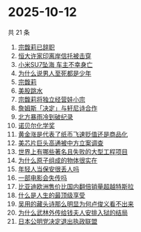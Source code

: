 # 2025-10-12

共 21 条

<!-- BEGIN -->
<!-- 最后更新时间 Sun Oct 12 2025 07:17:41 GMT+0800 (China Standard Time) -->

1. [宗馥莉已辞职](https://www.zhihu.com/search?q=%E5%AE%97%E9%A6%A5%E8%8E%89%E5%B7%B2%E8%BE%9E%E8%81%8C)
1. [恒大许家印离岸信托被击穿](https://www.zhihu.com/search?q=%E6%81%92%E5%A4%A7%E8%AE%B8%E5%AE%B6%E5%8D%B0%E7%A6%BB%E5%B2%B8%E4%BF%A1%E6%89%98%E8%A2%AB%E5%87%BB%E7%A9%BF)
1. [小米SU7坠海 车主不幸身亡](https://www.zhihu.com/search?q=%E5%B0%8F%E7%B1%B3SU7%E5%9D%A0%E6%B5%B7%20%E8%BD%A6%E4%B8%BB%E4%B8%8D%E5%B9%B8%E8%BA%AB%E4%BA%A1)
1. [为什么说男人至死都是少年](https://www.zhihu.com/search?q=%E4%B8%BA%E4%BB%80%E4%B9%88%E8%AF%B4%E7%94%B7%E4%BA%BA%E8%87%B3%E6%AD%BB%E9%83%BD%E6%98%AF%E5%B0%91%E5%B9%B4)
1. [宗馥莉](https://www.zhihu.com/search?q=%E5%AE%97%E9%A6%A5%E8%8E%89)
1. [美股跳水](https://www.zhihu.com/search?q=%E7%BE%8E%E8%82%A1%E8%B7%B3%E6%B0%B4)
1. [宗馥莉将独立经营娃小宗](https://www.zhihu.com/search?q=%E5%AE%97%E9%A6%A5%E8%8E%89%E5%B0%86%E7%8B%AC%E7%AB%8B%E7%BB%8F%E8%90%A5%E5%A8%83%E5%B0%8F%E5%AE%97)
1. [詹姆斯「决定」与轩尼诗合作](https://www.zhihu.com/search?q=%E8%A9%B9%E5%A7%86%E6%96%AF%E3%80%8C%E5%86%B3%E5%AE%9A%E3%80%8D%E4%B8%8E%E8%BD%A9%E5%B0%BC%E8%AF%97%E5%90%88%E4%BD%9C)
1. [北方暴雨冷到破纪录](https://www.zhihu.com/search?q=%E5%8C%97%E6%96%B9%E6%9A%B4%E9%9B%A8%E5%86%B7%E5%88%B0%E7%A0%B4%E7%BA%AA%E5%BD%95)
1. [诺贝尔化学奖](https://www.zhihu.com/search?q=%E8%AF%BA%E8%B4%9D%E5%B0%94%E5%8C%96%E5%AD%A6%E5%A5%96)
1. [黄金涨是代表了纸币飞速贬值还是商品化](https://www.zhihu.com/search?q=%E9%BB%84%E9%87%91%E6%B6%A8%E6%98%AF%E4%BB%A3%E8%A1%A8%E4%BA%86%E7%BA%B8%E5%B8%81%E9%A3%9E%E9%80%9F%E8%B4%AC%E5%80%BC%E8%BF%98%E6%98%AF%E5%95%86%E5%93%81%E5%8C%96)
1. [美芯片巨头高通被中方立案调查](https://www.zhihu.com/search?q=%E7%BE%8E%E8%8A%AF%E7%89%87%E5%B7%A8%E5%A4%B4%E9%AB%98%E9%80%9A%E8%A2%AB%E4%B8%AD%E6%96%B9%E7%AB%8B%E6%A1%88%E8%B0%83%E6%9F%A5)
1. [世界上有哪些著名且失败的大型工程项目](https://www.zhihu.com/search?q=%E4%B8%96%E7%95%8C%E4%B8%8A%E6%9C%89%E5%93%AA%E4%BA%9B%E8%91%97%E5%90%8D%E4%B8%94%E5%A4%B1%E8%B4%A5%E7%9A%84%E5%A4%A7%E5%9E%8B%E5%B7%A5%E7%A8%8B%E9%A1%B9%E7%9B%AE)
1. [为什么原子组成的物体很实在](https://www.zhihu.com/search?q=%E4%B8%BA%E4%BB%80%E4%B9%88%E5%8E%9F%E5%AD%90%E7%BB%84%E6%88%90%E7%9A%84%E7%89%A9%E4%BD%93%E5%BE%88%E5%AE%9E%E5%9C%A8)
1. [年轻人当保安很丢人吗](https://www.zhihu.com/search?q=%E5%B9%B4%E8%BD%BB%E4%BA%BA%E5%BD%93%E4%BF%9D%E5%AE%89%E5%BE%88%E4%B8%A2%E4%BA%BA%E5%90%97)
1. [一部电影会失传吗](https://www.zhihu.com/search?q=%E4%B8%80%E9%83%A8%E7%94%B5%E5%BD%B1%E4%BC%9A%E5%A4%B1%E4%BC%A0%E5%90%97)
1. [比亚迪欧洲售价比国内翻倍销量超越特斯拉](https://www.zhihu.com/search?q=%E6%AF%94%E4%BA%9A%E8%BF%AA%E6%AC%A7%E6%B4%B2%E5%94%AE%E4%BB%B7%E6%AF%94%E5%9B%BD%E5%86%85%E7%BF%BB%E5%80%8D%E9%94%80%E9%87%8F%E8%B6%85%E8%B6%8A%E7%89%B9%E6%96%AF%E6%8B%89)
1. [什么是人生的最顶级享受](https://www.zhihu.com/search?q=%E4%BB%80%E4%B9%88%E6%98%AF%E4%BA%BA%E7%94%9F%E7%9A%84%E6%9C%80%E9%A1%B6%E7%BA%A7%E4%BA%AB%E5%8F%97)
1. [吴用的藏头诗那么明显为何卢俊义看不出来](https://www.zhihu.com/search?q=%E5%90%B4%E7%94%A8%E7%9A%84%E8%97%8F%E5%A4%B4%E8%AF%97%E9%82%A3%E4%B9%88%E6%98%8E%E6%98%BE%E4%B8%BA%E4%BD%95%E5%8D%A2%E4%BF%8A%E4%B9%89%E7%9C%8B%E4%B8%8D%E5%87%BA%E6%9D%A5)
1. [为什么武林外传给钱夫人安排入狱的结局](https://www.zhihu.com/search?q=%E4%B8%BA%E4%BB%80%E4%B9%88%E6%AD%A6%E6%9E%97%E5%A4%96%E4%BC%A0%E7%BB%99%E9%92%B1%E5%A4%AB%E4%BA%BA%E5%AE%89%E6%8E%92%E5%85%A5%E7%8B%B1%E7%9A%84%E7%BB%93%E5%B1%80)
1. [日本公明党决定退出执政联盟](https://www.zhihu.com/search?q=%E6%97%A5%E6%9C%AC%E5%85%AC%E6%98%8E%E5%85%9A%E5%86%B3%E5%AE%9A%E9%80%80%E5%87%BA%E6%89%A7%E6%94%BF%E8%81%94%E7%9B%9F)

<!-- END -->
